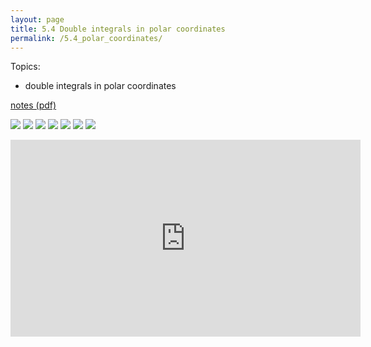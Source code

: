 ```yaml
---
layout: page
title: 5.4 Double integrals in polar coordinates
permalink: /5.4_polar_coordinates/
---
```


Topics:
- double integrals in polar coordinates

[notes (pdf)](MultiV_5.4_PolarCoordinates.pdf)

![](0.png)
![](1.png)
![](2.png)
![](3.png)
![](4.png)
![](5.png)
![](6.png)

<iframe width="560" height="315" src="https://www.youtube.com/embed/yuhzaT6l8A4" title="YouTube video player" frameborder="0" allow="accelerometer; autoplay; clipboard-write; encrypted-media; gyroscope; picture-in-picture" allowfullscreen></iframe>

